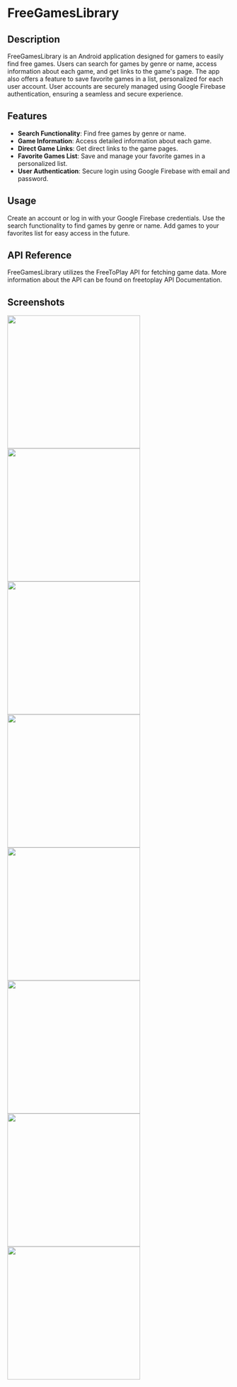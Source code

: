 # FreeGamesLibrary

## Description
FreeGamesLibrary is an Android application designed for gamers to easily find free games. Users can search for games by genre or name, access information about each game, and get links to the game's page. The app also offers a feature to save favorite games in a list, personalized for each user account. User accounts are securely managed using Google Firebase authentication, ensuring a seamless and secure experience.

## Features
- **Search Functionality**: Find free games by genre or name.
- **Game Information**: Access detailed information about each game.
- **Direct Game Links**: Get direct links to the game pages.
- **Favorite Games List**: Save and manage your favorite games in a personalized list.
- **User Authentication**: Secure login using Google Firebase with email and password.
  
## Usage
Create an account or log in with your Google Firebase credentials. Use the search functionality to find games by genre or name. Add games to your favorites list for easy access in the future.

## API Reference
FreeGamesLibrary utilizes the FreeToPlay API for fetching game data. More information about the API can be found on freetoplay API Documentation.

## Screenshots

<img src="https://github.com/SaharYehezkel/FreeGamesLibrary/assets/36640987/8a13614f-7ddf-4d2e-babc-6fa30fad71ce" width="300">
<img src="https://github.com/SaharYehezkel/FreeGamesLibrary/assets/36640987/03e9f3a8-80cb-407a-9d3a-e86b4377bc5b" width="300">
<img src="https://github.com/SaharYehezkel/FreeGamesLibrary/assets/36640987/7e279640-107a-46bb-9cd2-1bf19faf1d3f" width="300">
<img src="https://github.com/SaharYehezkel/FreeGamesLibrary/assets/36640987/bac0b98a-b5ec-4a9c-8a4e-0a7e9b48805a" width="300">
<img src="https://github.com/SaharYehezkel/FreeGamesLibrary/assets/36640987/86151b19-bc08-4b43-8d2d-07081a3a9219" width="300">
<img src="https://github.com/SaharYehezkel/FreeGamesLibrary/assets/36640987/5339be58-3c0d-4393-b6a6-d48d5c24c623" width="300">
<img src="https://github.com/SaharYehezkel/FreeGamesLibrary/assets/36640987/8290bafb-78ab-4522-b882-102f5d9933f2" width="300">
<img src="https://github.com/SaharYehezkel/FreeGamesLibrary/assets/36640987/fd867d0f-791f-40ea-9253-4f4f579d1d6e" width="300">

